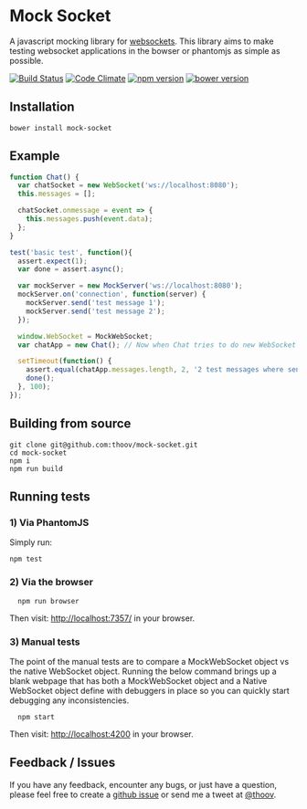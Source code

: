 # Mock Socket

A javascript mocking library for [websockets](https://developer.mozilla.org/en-US/docs/WebSockets). This library aims to make testing websocket applications in the bowser or phantomjs as simple as possible.

[![Build Status](https://travis-ci.org/thoov/mock-socket.svg?branch=master)](https://travis-ci.org/thoov/mock-socket)
[![Code Climate](https://codeclimate.com/github/thoov/mock-socket/badges/gpa.svg)](https://codeclimate.com/github/thoov/mock-socket)
[![npm version](https://badge.fury.io/js/mock-socket.svg)](http://badge.fury.io/js/mock-socket)
[![bower version](https://img.shields.io/bower/v/mock-socket.svg)](https://img.shields.io/bower/v/mock-socket.svg)

## Installation

```shell
bower install mock-socket
```

## Example
```js
function Chat() {
  var chatSocket = new WebSocket('ws://localhost:8080');
  this.messages = [];

  chatSocket.onmessage = event => {
    this.messages.push(event.data);
  };
}

test('basic test', function(){
  assert.expect(1);
  var done = assert.async();

  var mockServer = new MockServer('ws://localhost:8080');
  mockServer.on('connection', function(server) {
    mockServer.send('test message 1');
    mockServer.send('test message 2');
  });

  window.WebSocket = MockWebSocket;
  var chatApp = new Chat(); // Now when Chat tries to do new WebSocket it will create a MockWebSocket object

  setTimeout(function() {
    assert.equal(chatApp.messages.length, 2, '2 test messages where sent from the mock server');
    done();
  }, 100);
});
```

## Building from source

```shell
git clone git@github.com:thoov/mock-socket.git
cd mock-socket
npm i
npm run build
```

## Running tests

### 1) Via PhantomJS

Simply run:

```shell
npm test
```

### 2) Via the browser

```shell
  npm run browser
```

Then visit: [http://localhost:7357/](http://localhost:7357/) in your browser.

### 3) Manual tests

The point of the manual tests are to compare a MockWebSocket object vs the native WebSocket object.
Running the below command brings up a blank webpage that has both a MockWebSocket object and a
Native WebSocket object define with debuggers in place so you can quickly start debugging any inconsistencies.

```shell
  npm start
```

Then visit: [http://localhost:4200](http://localhost:4200) in your browser.

## Feedback / Issues

If you have any feedback, encounter any bugs, or just have a question, please feel free to create a [github issue](https://github.com/thoov/mock-socket/issues/new) or send me a tweet at [@thoov](https://twitter.com/thoov).
